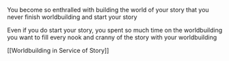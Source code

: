 You become so enthralled with building the world of your story that you never finish worldbuilding and start your story

Even if you do start your story, you spent so much time on the worldbuilding you want to fill every nook and cranny of the story with your worldbuilding

[[Worldbuilding in Service of Story]]